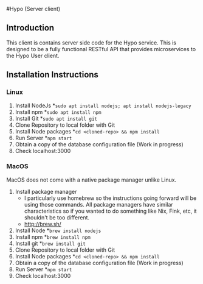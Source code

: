 #Hypo (Server client)
## Introduction
This client is contains server side code for the Hypo service. This is designed to be a fully functional RESTful API that provides microservices to the Hypo User client.

## Installation Instructions


### Linux
1. Install NodeJs
	*`sudo apt install nodejs; apt install nodejs-legacy`
2. Install npm
	*`sudo apt install npm`
3. Install Git
	*`sudo apt install git`
4. Clone Repository to local folder with Git
5. Install Node packages
	*`cd <cloned-repo> && npm install`
6. Run Server
	*`npm start`
7. Obtain a copy of the database configuration file (Work in progress)
8. Check localhost:3000

### MacOS

MacOS does not come with a native package manager unlike Linux.
1. Install package manager
	* I particularly use homebrew so the instructions going forward will be using those commands. All package managers have similar characteristics so if you wanted to do something like Nix, Fink, etc, it shouldn't be too different.
	* http://brew.sh/
2. Install Node
	*`brew install nodejs`
3. Install npm
	*`brew install npm`
4. Install git
	*`brew install git`
5. Clone Repository to local folder with Git
6. Install Node packages
	*`cd <cloned-repo> && npm install`
7. Obtain a copy of the database configuration file (Work in progress)
8. Run Server
	*`npm start`
9. Check localhost:3000